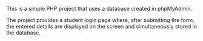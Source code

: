 This is a simple PHP project that uses a database created in phpMyAdmin.

The project provides a student login page where, after submitting the form, the entered details are displayed on the screen and simultaneously stored in the database.
